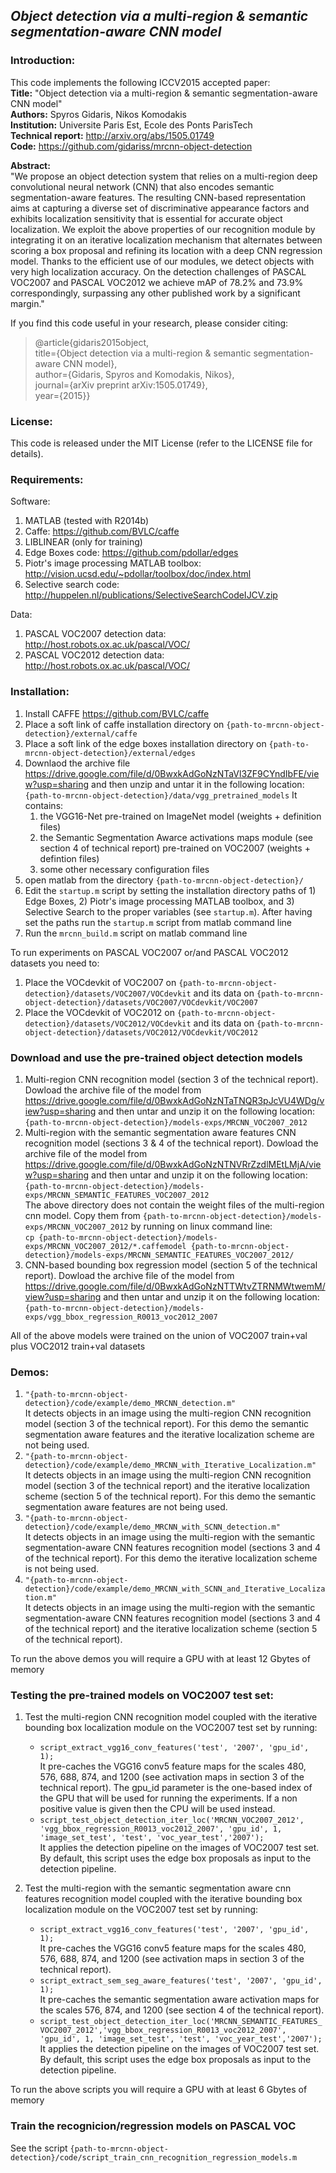 ## *Object detection via a multi-region & semantic segmentation-aware CNN model*

### Introduction:

This code implements the following ICCV2015 accepted paper:  
**Title:**            "Object detection via a multi-region & semantic segmentation-aware CNN model"  
**Authors:**          Spyros Gidaris, Nikos Komodakis  
**Institution:**      Universite Paris Est, Ecole des Ponts ParisTech  
**Technical report:** http://arxiv.org/abs/1505.01749  
**Code:**             https://github.com/gidariss/mrcnn-object-detection  

**Abstract:**  
"We propose an object detection system that relies on a multi-region deep convolutional neural network (CNN) that also encodes semantic segmentation-aware features. The resulting CNN-based representation aims at capturing a diverse set of discriminative appearance factors and exhibits localization sensitivity that is essential for accurate object localization. We exploit the above properties of our recognition module by integrating it on an iterative localization mechanism that alternates between scoring a box proposal and refining its location with a deep CNN regression model. Thanks to the efficient use of our modules, we detect objects with very high localization accuracy. On the detection challenges of PASCAL VOC2007 and PASCAL VOC2012 we achieve mAP of 78.2% and 73.9% correspondingly, surpassing any other published work by a significant margin."   

If you find this code useful in your research, please consider citing:  

> @article{gidaris2015object,  
  title={Object detection via a multi-region \& semantic segmentation-aware CNN model},  
  author={Gidaris, Spyros and Komodakis, Nikos},  
  journal={arXiv preprint arXiv:1505.01749},  
  year={2015}}

### License:
This code is released under the MIT License (refer to the LICENSE file for details).  

### Requirements:

Software:  
1. MATLAB (tested with R2014b)  
2. Caffe: https://github.com/BVLC/caffe  
3. LIBLINEAR (only for training)    
4. Edge Boxes code: https://github.com/pdollar/edges  
5. Piotr's image processing MATLAB toolbox: http://vision.ucsd.edu/~pdollar/toolbox/doc/index.html  
6. Selective search code: http://huppelen.nl/publications/SelectiveSearchCodeIJCV.zip  

Data:   
1. PASCAL VOC2007 detection data: http://host.robots.ox.ac.uk/pascal/VOC/    
2. PASCAL VOC2012 detection data: http://host.robots.ox.ac.uk/pascal/VOC/  

### Installation:

1. Install CAFFE https://github.com/BVLC/caffe
2. Place a soft link of caffe installation directory on `{path-to-mrcnn-object-detection}/external/caffe` 
3. Place a soft link of the edge boxes installation directory on `{path-to-mrcnn-object-detection}/external/edges`
4. Downlaod the archive file https://drive.google.com/file/d/0BwxkAdGoNzNTaVl3ZF9CYndIbFE/view?usp=sharing and then   unzip and untar it in the following location: 
	`{path-to-mrcnn-object-detection}/data/vgg_pretrained_models`
It contains:
    1. the VGG16-Net pre-trained on ImageNet model (weights + definition files)   
    2. the Semantic Segmentation Awarce activations maps module (see section 4 of technical report) pre-trained on VOC2007 (weights + defintion files)  
    3. some other necessary configuration files  
5.  open matlab from the directory `{path-to-mrcnn-object-detection}/`
6.  Edit the `startup.m` script by setting the installation directory paths of 1) Edge Boxes, 2) Piotr's image processing MATLAB toolbox, and 3) Selective Search to the proper variables (see `startup.m`). After having set the paths run the `startup.m` script from matlab command line  
8.  Run the `mrcnn_build.m` script on matlab command line

To run experiments on PASCAL VOC2007 or/and PASCAL VOC2012 datasets you need to:

1. Place the VOCdevkit of VOC2007 on `{path-to-mrcnn-object-detection}/datasets/VOC2007/VOCdevkit` and its data on `{path-to-mrcnn-object-detection}/datasets/VOC2007/VOCdevkit/VOC2007` 
2. Place the VOCdevkit of VOC2012 on `{path-to-mrcnn-object-detection}/datasets/VOC2012/VOCdevkit` and its data on `{path-to-mrcnn-object-detection}/datasets/VOC2012/VOCdevkit/VOC2012`

### Download and use the pre-trained object detection models

1. Multi-region CNN recognition model (section 3 of the technical report). Dowload the archive file of the model from https://drive.google.com/file/d/0BwxkAdGoNzNTaTNQR3pJcVU4WDg/view?usp=sharing and then untar and unzip it on the following location:  
    `{path-to-mrcnn-object-detection}/models-exps/MRCNN_VOC2007_2012`  
2. Multi-region with the semantic segmentation aware features CNN recognition model (sections 3 & 4 of the technical report). Dowload the archive file of the model from https://drive.google.com/file/d/0BwxkAdGoNzNTNVRrZzdlMEtLMjA/view?usp=sharing and then untar and unzip it on the following location:  
    `{path-to-mrcnn-object-detection}/models-exps/MRCNN_SEMANTIC_FEATURES_VOC2007_2012`  
The above directory does not contain the weight files of the multi-region cnn model. Copy them from `{path-to-mrcnn-object-detection}/models-exps/MRCNN_VOC2007_2012` by running on linux command line:  
`cp {path-to-mrcnn-object-detection}/models-exps/MRCNN_VOC2007_2012/*.caffemodel {path-to-mrcnn-object-detection}/models-exps/MRCNN_SEMANTIC_FEATURES_VOC2007_2012/`
3. CNN-based bounding box regression model (section 5 of the technical report).  Dowload the archive file of the model from https://drive.google.com/file/d/0BwxkAdGoNzNTTWtvZTRNMWtwemM/view?usp=sharing and then untar and unzip it on the following location:  
    `{path-to-mrcnn-object-detection}/models-exps/vgg_bbox_regression_R0013_voc2012_2007`

All of the above models were trained on the union of VOC2007 train+val plus VOC2012 train+val datasets

### Demos:
1. `"{path-to-mrcnn-object-detection}/code/example/demo_MRCNN_detection.m"`  
It detects objects in an image using the multi-region CNN recognition model (section 3 of the technical report). For this demo the semantic segmentation aware features and the iterative localization scheme are not being used.
2. `"{path-to-mrcnn-object-detection}/code/example/demo_MRCNN_with_Iterative_Localization.m"`  
It detects objects in an image using the multi-region CNN recognition model (section 3 of the technical report) and the iterative localization scheme (section 5 of the technical report). For this demo the semantic segmentation aware features are not being used.
3. `"{path-to-mrcnn-object-detection}/code/example/demo_MRCNN_with_SCNN_detection.m"`  
It detects objects in an image using the multi-region with the semantic segmentation-aware CNN features recognition model (sections 3 and 4 of the technical report). For this demo the iterative localization scheme is not being used.
4. `"{path-to-mrcnn-object-detection}/code/example/demo_MRCNN_with_SCNN_and_Iterative_Localization.m"`  
It detects objects in an image using the multi-region with the semantic segmentation-aware CNN features recognition model (sections 3 and 4 of the technical report) and the iterative localization scheme (section 5 of the technical report). 

To run the above demos you will require a GPU with at least 12 Gbytes of memory

### Testing the pre-trained models on VOC2007 test set:

1. Test the multi-region CNN recognition model coupled with the iterative bounding box localization module on the VOC2007 test set by running:  
	+ `script_extract_vgg16_conv_features('test', '2007', 'gpu_id', 1);`  
	It pre-caches the VGG16 conv5 feature maps for the scales 480, 576, 688, 874, and 1200 (see activation maps in section 3 of the technical report). The gpu_id parameter is the one-based index of the GPU that will be used for running the experiments. If a non positive value is given then the CPU will be used instead.  
	+ `script_test_object_detection_iter_loc('MRCNN_VOC2007_2012', 'vgg_bbox_regression_R0013_voc2012_2007', 'gpu_id', 1, 'image_set_test', 'test', 'voc_year_test','2007');`  
	It applies the detection pipeline on the images of VOC2007 test set. By default, this script uses the edge box proposals as input to the detection pipeline.   

2. Test the multi-region with the semantic segmentation aware cnn features recognition model coupled with the iterative bounding box localization module on the VOC2007 test set by running:   
	+ `script_extract_vgg16_conv_features('test', '2007', 'gpu_id', 1);`  
	It pre-caches the VGG16 conv5 feature maps for the scales 480, 576, 688, 874, and 1200 (see activation maps in section 3 of the technical report).
	+ `script_extract_sem_seg_aware_features('test', '2007', 'gpu_id', 1);`  
	It pre-caches the semantic segmentation aware activation maps for the scales 576, 874, and 1200 (see section 4 of the technical report). 
	+ `script_test_object_detection_iter_loc('MRCNN_SEMANTIC_FEATURES_VOC2007_2012','vgg_bbox_regression_R0013_voc2012_2007', 'gpu_id', 1, 'image_set_test', 'test', 'voc_year_test','2007');`  
	It applies the detection pipeline on the images of VOC2007 test set. By default, this script uses the edge box proposals as input to the detection pipeline.
 
To run the above scripts you will require a GPU with at least 6 Gbytes of memory

### Train the recognicion/regression models on PASCAL VOC 

See the script `{path-to-mrcnn-object-detection}/code/script_train_cnn_recognition_regression_models.m`  

